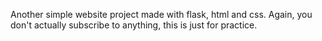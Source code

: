 Another simple website project made with flask, html and css.
Again, you don't actually subscribe to anything, this is just for practice.
